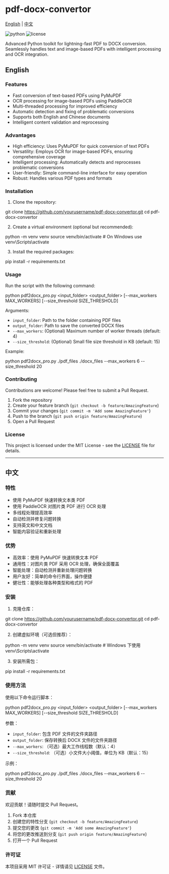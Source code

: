 <!-- @format -->

# pdf-docx-convertor

[English](#english) | [中文](#中文)

![python](https://img.shields.io/badge/python-≥3.6-blue)
![license](https://img.shields.io/badge/license-MIT-green)

Advanced Python toolkit for lightning-fast PDF to DOCX conversion. Seamlessly handles text and image-based PDFs with intelligent processing and OCR integration.

## English

### Features

-   Fast conversion of text-based PDFs using PyMuPDF
-   OCR processing for image-based PDFs using PaddleOCR
-   Multi-threaded processing for improved efficiency
-   Automatic detection and fixing of problematic conversions
-   Supports both English and Chinese documents
-   Intelligent content validation and reprocessing

### Advantages

-   High efficiency: Uses PyMuPDF for quick conversion of text PDFs
-   Versatility: Employs OCR for image-based PDFs, ensuring comprehensive coverage
-   Intelligent processing: Automatically detects and reprocesses problematic conversions
-   User-friendly: Simple command-line interface for easy operation
-   Robust: Handles various PDF types and formats

### Installation

1. Clone the repository:

git clone https://github.com/yourusername/pdf-docx-convertor.git
cd pdf-docx-convertor

2. Create a virtual environment (optional but recommended):

python -m venv venv
source venv/bin/activate # On Windows use venv\Scripts\activate

3. Install the required packages:

pip install -r requirements.txt

### Usage

Run the script with the following command:

python pdf2docx_pro.py <input_folder> <output_folder> [--max_workers MAX_WORKERS] [--size_threshold SIZE_THRESHOLD]

Arguments:

-   `input_folder`: Path to the folder containing PDF files
-   `output_folder`: Path to save the converted DOCX files
-   `--max_workers`: (Optional) Maximum number of worker threads (default: 4)
-   `--size_threshold`: (Optional) Small file size threshold in KB (default: 15)

Example:

python pdf2docx_pro.py ./pdf_files ./docx_files --max_workers 6 --size_threshold 20

### Contributing

Contributions are welcome! Please feel free to submit a Pull Request.

1. Fork the repository
2. Create your feature branch (`git checkout -b feature/AmazingFeature`)
3. Commit your changes (`git commit -m 'Add some AmazingFeature'`)
4. Push to the branch (`git push origin feature/AmazingFeature`)
5. Open a Pull Request

### License

This project is licensed under the MIT License - see the [LICENSE](LICENSE) file for details.

---

## 中文

### 特性

-   使用 PyMuPDF 快速转换文本类 PDF
-   使用 PaddleOCR 对图片类 PDF 进行 OCR 处理
-   多线程处理提高效率
-   自动检测并修复问题转换
-   支持英文和中文文档
-   智能内容验证和重新处理

### 优势

-   高效率：使用 PyMuPDF 快速转换文本 PDF
-   通用性：对图片类 PDF 采用 OCR 处理，确保全面覆盖
-   智能处理：自动检测并重新处理问题转换
-   用户友好：简单的命令行界面，操作便捷
-   健壮性：能够处理各种类型和格式的 PDF

### 安装

1. 克隆仓库：

git clone https://github.com/yourusername/pdf-docx-convertor.git
cd pdf-docx-convertor

2. 创建虚拟环境（可选但推荐）：

python -m venv venv
source venv/bin/activate # Windows 下使用 venv\Scripts\activate

3. 安装所需包：

pip install -r requirements.txt

### 使用方法

使用以下命令运行脚本：

python pdf2docx_pro.py <input_folder> <output_folder> [--max_workers MAX_WORKERS] [--size_threshold SIZE_THRESHOLD]

参数：

-   `input_folder`: 包含 PDF 文件的文件夹路径
-   `output_folder`: 保存转换后 DOCX 文件的文件夹路径
-   `--max_workers`: （可选）最大工作线程数（默认：4）
-   `--size_threshold`: （可选）小文件大小阈值，单位为 KB（默认：15）

示例：

python pdf2docx_pro.py ./pdf_files ./docx_files --max_workers 6 --size_threshold 20

### 贡献

欢迎贡献！请随时提交 Pull Request。

1. Fork 本仓库
2. 创建您的特性分支 (`git checkout -b feature/AmazingFeature`)
3. 提交您的更改 (`git commit -m 'Add some AmazingFeature'`)
4. 将您的更改推送到分支 (`git push origin feature/AmazingFeature`)
5. 打开一个 Pull Request

### 许可证

本项目采用 MIT 许可证 - 详情请见 [LICENSE](LICENSE) 文件。
